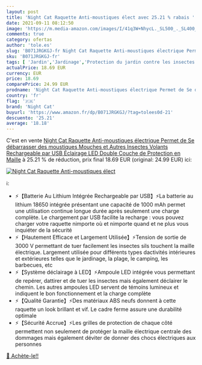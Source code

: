 ```yaml
---
layout: post
title: 'Night Cat Raquette Anti-moustiques élect avec 25.21 % rabais '
date: 2021-09-11 08:12:50
image: 'https://m.media-amazon.com/images/I/41q3W+NhycL._SL500_._SL400_.jpg'
comments: true
category: ofertas
author: 'tole.es'
slug: 'B071JRGKGJ-fr Night Cat Raquette Anti-moustiques électrique Permet de Se...'
sku: 'B071JRGKGJ-fr'
tags: [ 'Jardin','Jardinage','Protection du jardin contre les insectes','Protection et anti-nuisibles pour jardin','Répulsifs à moustiques','night cat', ]
actualPrice: 18.69 EUR
currency: EUR
price: 18.69
comparePrice: 24.99 EUR
prodname: 'Night Cat Raquette Anti-moustiques électrique Permet de Se débarrasser des moustiques  Mouches et Autres Insectes Volants Rechargeable par USB Éclairage LED Double Couche de Protection en Maille'
country: 'fr'
flag: '🇫🇷'
brand: 'Night Cat'
buyurl: 'https://www.amazon.fr/dp/B071JRGKGJ/?tag=tolees0d-21'
descuento: '25.21'
average: '18.18'
---
```


C'est en vente [Night Cat Raquette Anti-moustiques électrique Permet de Se débarrasser des moustiques  Mouches et Autres Insectes Volants Rechargeable par USB Éclairage LED Double Couche de Protection en Maille](https://www.amazon.fr/dp/B071JRGKGJ/?tag=tolees0d-21)  à  25.21 % de réduction, prix final  18.69 EUR (original: 24.99 EUR) ici:

[![Night Cat Raquette Anti-moustiques élect](https://m.media-amazon.com/images/I/41q3W+NhycL._SL500_._SL400_.jpg)](https://www.amazon.fr/dp/B071JRGKGJ/?tag=tolees0d-21)

ℹ️:

- ⚡【Batterie Au Lithium Intégrée Rechargeable par USB】⚡La batterie au lithium 18650 intégrée présentant une capacité de 1000 mAh permet une utilisation continue longue durée après seulement une charge complète. Le chargement par USB facilite la recharge : vous pouvez charger votre raquette nimporte où et nimporte quand et ne plus vous inquiéter de la sécurité
- ⚡【Hautement Efficace et Largement Utilisée】⚡Tension de sortie de 3000 V permettant de tuer facilement les insectes sils touchent la maille électrique. Largement utilisée pour différents types dactivités intérieures et extérieures telles que le jardinage, la plage, le camping, les barbecues, etc
- ⚡【Système déclairage à LED】⚡Ampoule LED intégrée vous permettant de repérer, dattirer et de tuer les insectes mais également déclairer le chemin. Les autres ampoules LED servent de témoins lumineux et indiquent le bon fonctionnement et la charge complète
- ⚡【Qualité Garantie】⚡Des matériaux ABS neufs donnent à cette raquette un look brillant et vif. Le cadre ferme assure une durabilité optimale
- ⚡【Sécurité Accrue】⚡Les grilles de protection de chaque côté permettent non seulement de protéger la maille électrique centrale des dommages mais également déviter de donner des chocs électriques aux personnes

[🛒 Achète-le!!](https://www.amazon.fr/dp/B071JRGKGJ/?tag=tolees0d-21)
